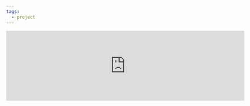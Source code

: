 ```yaml
---
tags:
  - project
---
```



<iframe src="https://store.steampowered.com/widget/1718070/" frameborder="0" width="646" height="190"></iframe>


